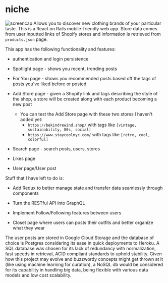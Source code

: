 # niche
![screencap](https://scontent.fxds1-1.fna.fbcdn.net/v/t1.15752-9/82417384_484324405798807_6864265987152150528_n.png?_nc_cat=100&_nc_ohc=aOPZNMSLMzcAX_Rty7Q&_nc_ht=scontent.fxds1-1.fna&oh=c4334ebd246450b2d3e763876932fb22&oe=5ED66E32)
Allows you to discover new clothing brands of your particular taste. 
This is a React on Rails mobile-friendly web app. 
Store data comes from user inputted links of Shopify stores and information is retrieved from `products.json` page.

This app has the following functionality and features:
* authentication and login persistence

* Spotlight page - shows you recent, trending posts

* For You page - shows you recommended posts based off the tags of posts you've liked before or posted

* Add Store page - given a Shopify link and tags describing the style of the shop, a store will be created along with each product becoming a new post
  * You can test the Add Store page with these two stores I haven't added yet:
    * `https://bekindrewind.shop/` with tags like `[vintage, sustainability, 80s, social]`
    * `https://www.staycoolnyc.com/` with tags like `[retro, cool, colorful]`

* Search page - search posts, users, stores

* Likes page

* User page/User post

Stuff that I have left to do is:
* Add Redux to better manage state and transfer data seamlessly through components

* Turn the RESTful API into GraphQL

* Implement Follow/Following features between users

* Closet page where users can posts their outfits and better organize what they wear

The user posts are stored in Google Cloud Storage and the database of choice is Postgres considering its ease in quick deployments to Heroku. A SQL database was chosen for its lack of redundancy with normalization, fast speeds in retrieval, ACID compliant standards to uphold stability. 
Given how this project may evolve and buzzwordy concepts might get thrown at it (like using machine learning for curation), a NoSQL db would be considered for its capability in handling big data, being flexible with various data models and low cost scalability. 

